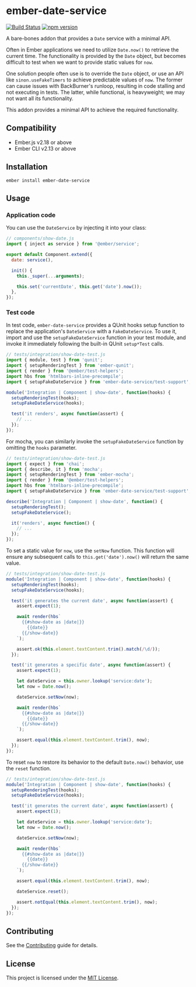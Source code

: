 # ember-date-service

[![Build Status](https://travis-ci.com/scalvert/ember-date-service.svg?branch=master)](https://travis-ci.com/scalvert/ember-date-service)
[![npm version](https://badge.fury.io/js/ember-date-service.svg)](https://badge.fury.io/js/ember-date-service)

A bare-bones addon that provides a `Date` service with a minimal API.

Often in Ember applications we need to utilize `Date.now()` to retrieve the current time. The functionality is provided by the `Date` object,
but becomes difficult to test when we want to provide static values for `now`.

One solution people often use is to override the `Date` object, or use an API like `sinon.useFakeTimers` to achieve predictable values of `now`. The former can cause issues with BackBurner's runloop, resulting in code stalling and not executing in tests. The latter, while functional, is heavyweight; we may not want all its functionality.

This addon provides a minimal API to achieve the required functionality.

## Compatibility

- Ember.js v2.18 or above
- Ember CLI v2.13 or above

## Installation

```
ember install ember-date-service
```

## Usage

### Application code

You can use the `DateService` by injecting it into your class:

```js
// components/show-date.js
import { inject as service } from '@ember/service';

export default Component.extend({
  date: service(),

  init() {
    this._super(...arguments);

    this.set('currentDate', this.get('date').now());
  },
});
```

### Test code

In test code, `ember-date-service` provides a QUnit hooks setup function to replace the application's `DateService` with a `FakeDateService`. To use it, import and use the `setupFakeDateService` function in your test module, and invoke it immediately following the built-in QUnit `setup*Test` calls.

```js
// tests/integration/show-date-test.js
import { module, test } from 'qunit';
import { setupRenderingTest } from 'ember-qunit';
import { render } from '@ember/test-helpers';
import hbs from 'htmlbars-inline-precompile';
import { setupFakeDateService } from 'ember-date-service/test-support';

module('Integration | Component | show-date', function(hooks) {
  setupRenderingTest(hooks);
  setupFakeDateService(hooks);

  test('it renders', async function(assert) {
    // ...
  });
});
```

For mocha, you can similarly invoke the `setupFakeDateService` function by omitting the `hooks` parameter.

```js
// tests/integration/show-date-test.js
import { expect } from 'chai';
import { describe, it } from 'mocha';
import { setupRenderingTest } from 'ember-mocha';
import { render } from '@ember/test-helpers';
import hbs from 'htmlbars-inline-precompile';
import { setupFakeDateService } from 'ember-date-service/test-support';

describe('Integration | Component | show-date', function() {
  setupRenderingTest();
  setupFakeDateService();

  it('renders', async function() {
    // ...
  });
});
```

To set a static value for `now`, use the `setNow` function. This function will ensure any subsequent calls to `this.get('date').now()` will return the same value.

```js
// tests/integration/show-date-test.js
module('Integration | Component | show-date', function(hooks) {
  setupRenderingTest(hooks);
  setupFakeDateService(hooks);

  test('it generates the current date', async function(assert) {
    assert.expect(1);

    await render(hbs`
      {{#show-date as |date|}}
        {{date}}
      {{/show-date}}
    `);

    assert.ok(this.element.textContent.trim().match(/\d/));
  });

  test('it generates a specific date', async function(assert) {
    assert.expect(1);

    let dateService = this.owner.lookup('service:date');
    let now = Date.now();

    dateService.setNow(now);

    await render(hbs`
      {{#show-date as |date|}}
        {{date}}
      {{/show-date}}
    `);

    assert.equal(this.element.textContent.trim(), now);
  });
});
```

To reset `now` to restore its behavior to the default `Date.now()` behavior, use the `reset` function.

```js
// tests/integration/show-date-test.js
module('Integration | Component | show-date', function(hooks) {
  setupRenderingTest(hooks);
  setupFakeDateService(hooks);

  test('it generates the current date', async function(assert) {
    assert.expect(1);

    let dateService = this.owner.lookup('service:date');
    let now = Date.now();

    dateService.setNow(now);

    await render(hbs`
      {{#show-date as |date|}}
        {{date}}
      {{/show-date}}
    `);

    assert.equal(this.element.textContent.trim(), now);

    dateService.reset();

    assert.notEqual(this.element.textContent.trim(), now);
  });
});
```

## Contributing

See the [Contributing](CONTRIBUTING.md) guide for details.

## License

This project is licensed under the [MIT License](LICENSE.md).
